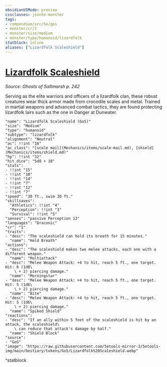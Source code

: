 ```yaml
---
obsidianUIMode: preview
cssclasses: json5e-monster
tags:
- compendium/src/5e/gos
- monster/cr/1
- monster/size/medium
- monster/type/humanoid/lizardfolk
statblock: inline
aliases: ["Lizardfolk Scaleshield"]
---
```

# [Lizardfolk Scaleshield](Mechanics\bestiary\humanoid/lizardfolk-scaleshield-gos.md)
*Source: Ghosts of Saltmarsh p. 242*  

Serving as the elite warriors and officers of a lizardfolk clan, these robust creatures wear thick armor made from crocodile scales and metal. Trained in martial weapons and advanced combat tactics, they are found protecting lizardfolk lairs such as the one in Danger at Dunwater.

```statblock
"name": "Lizardfolk Scaleshield (GoS)"
"size": "Medium"
"type": "humanoid"
"subtype": "lizardfolk"
"alignment": "Neutral"
"ac": !!int "16"
"ac_class": "[scale mail](Mechanics/items/scale-mail.md), [shield](Mechanics/items/shield.md)"
"hp": !!int "32"
"hit_dice": "5d8 + 10"
"stats":
- !!int "15"
- !!int "10"
- !!int "14"
- !!int "7"
- !!int "12"
- !!int "7"
"speed": "30 ft., swim 30 ft."
"skillsaves":
  "Athletics": !!int "4"
  "Perception": !!int "3"
  "Survival": !!int "5"
"senses": "passive Perception 13"
"languages": "Draconic"
"cr": "1"
"traits":
- "desc": "The scaleshield can hold its breath for 15 minutes."
  "name": "Hold Breath"
"actions":
- "desc": "The scaleshield makes two melee attacks, each one with a different weapon."
  "name": "Multiattack"
- "desc": "Melee Weapon Attack: +4 to hit, reach 5 ft., one target. Hit: 6 (1d8\
    \ + 2) piercing damage."
  "name": "Morningstar"
- "desc": "Melee Weapon Attack: +4 to hit, reach 5 ft., one target. Hit: 5 (1d6\
    \ + 2) piercing damage."
  "name": "Bite"
- "desc": "Melee Weapon Attack: +4 to hit, reach 5 ft., one target. Hit: 5 (1d6\
    \ + 2) piercing damage."
  "name": "Spiked Shield"
"reactions":
- "desc": "If an ally within 5 feet of the scaleshield is hit by an attack, the scaleshield\
    \ can reduce that attack's damage by half."
  "name": "Shield Block"
"source":
- "GoS"
"image": "https://raw.githubusercontent.com/5etools-mirror-3/5etools-img/main/bestiary/tokens/GoS/Lizardfolk%20Scaleshield.webp"
```
^statblock